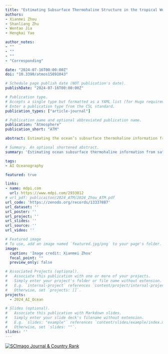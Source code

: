 ```yaml
---
title: "Estimating Subsurface Thermohaline Structure in the tropical Western Pacific using DO-ResNet model"
authors:
- Xianmei Zhou
- Shanliang Zhu
- Wentao Jia
- Hengkai Yao

author_notes:
- ""
- ""
- ""
- "Corresponding"

date: "2024-07-16T00:00:00Z"
doi: "10.3390/atmos15091043"

# Schedule page publish date (NOT publication's date).
publishDate: "2024-07-16T00:00:00Z"

# Publication type.
# Accepts a single type but formatted as a YAML list (for Hugo requirements).
# Enter a publication type from the CSL standard.
publication_types: ["article-journal"]

# Publication name and optional abbreviated publication name.
publication: "Atmosphere"
publication_short: "ATM"

abstract: Estimating the ocean’s subsurface thermohaline information from satellite measurements is essential for understanding ocean dynamics and El Niño phenomenon. This paper proposes an improved double-output Residual Neural Network (DO-ResNet) model to concurrently estimate the subsurface temperature (ST) and subsurface salinity (SS) in the tropical Western Pacific using multi-source remote sensing data, including sea surface temperature (SST), sea surface salinity (SSS), sea surface height anomaly (SSHA), sea surface wind (SSW), and geographical information (including longitude and latitude). In the model experiment, Argo data were used to train and validate the model, and the root mean square error (RMSE), normalized root mean square error (NRMSE) and coefficient of determination (R²) were employed to evaluate the model's performance. The results showed that the sea surface parameters selected in this study have a positive effect on the estimation process, and the average RMSE and R² values for estimating ST (SS) by the proposed model are 0.34 "°C " (0.05 psu) and 0.91 (0.95), respectively. Under the data conditions considered in this study, DO-ResNet demonstrates superior performance relative to the extreme gradient boosting model, random forest model, and artificial neural network model. Additionally, this study evaluates the model’s accuracy by comparing its estimations of ST and SS across different depths with Argo data, demonstrating the model's ability to effectively capture the most spatial features, and by comparing NRMSE across different depths and seasons, the model demonstrates strong adaptability to seasonal variations. In conclusion, this research introduces a novel artificial intelligence technique for estimating ST and SS in the tropical Western Pacific Ocean.

# Summary. An optional shortened abstract.
summary: 'Estimating ocean subsurface thermohaline information from satellite data is vital for understanding ocean dynamics and El Niño. This paper presents a double-output Residual Neural Network (DO-ResNet) to estimate ocean subsurface temperature (OST) and salinity (OSS) in the tropical Western Pacific using multi-source remote sensing data. The model, trained and validated with Argo data, shows strong performance, with average RMSE and R² values of 0.34°C (0.05 psu) and 0.91 (0.95) for OST (OSS). DO-ResNet outperforms other models, effectively capturing spatial features and displaying strong seasonal adaptability. This research introduces a new AI method for estimating OST and OSS.'

tags:
- AI Oceanography

featured: true

links:
- name: mdpi.com
  url: https://www.mdpi.com/2933812
# url_pdf: publicaiton/2024_ATM/2024_Zhou_ATM.pdf
url_code: 'https://zenodo.org/records/13337887'
url_dataset: ''
url_poster: ''
url_project: ''
url_slides: ''
url_source: ''
url_video: ''

# Featured image
# To use, add an image named `featured.jpg/png` to your page's folder. 
image:
  caption: 'Image credit: Xianmei Zhou'
  focal_point: ""
  preview_only: false

# Associated Projects (optional).
#   Associate this publication with one or more of your projects.
#   Simply enter your project's folder or file name without extension.
#   E.g. `internal-project` references `content/project/internal-project/index.md`.
#   Otherwise, set `projects: []`.
projects: 
  - 2024_AI_Ocean

# Slides (optional).
#   Associate this publication with Markdown slides.
#   Simply enter your slide deck's filename without extension.
#   E.g. `slides: "example"` references `content/slides/example/index.md`.
#   Otherwise, set `slides: ""`.
slides: ''
---
```


<a href="https://www.scimagojr.com/journalsearch.php?q=15838&amp;tip=sid&amp;exact=no" title="SCImago Journal &amp; Country Rank"><img border="0" src="https://www.scimagojr.com/journal_img.php?id=15838" alt="SCImago Journal &amp; Country Rank"  /></a>